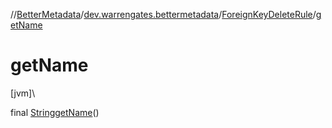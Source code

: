 //[BetterMetadata](../../../index.md)/[dev.warrengates.bettermetadata](../index.md)/[ForeignKeyDeleteRule](index.md)/[getName](get-name.md)

# getName

[jvm]\

final [String](https://docs.oracle.com/javase/8/docs/api/java/lang/String.html)[getName](get-name.md)()
